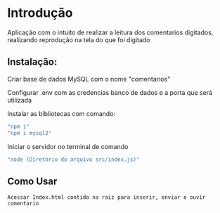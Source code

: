 # Introdução

Aplicação com o intuito de realizar a leitura dos comentarios digitados, realizando reprodução na tela do que foi digitado

## Instalação:

Criar base de dados MySQL com o nome "comentarios"

Configurar .env com as credencias banco de dados e a porta que será utilizada


Instalar as bibliotecas com comando:
```bash
"npm i"
"npm i mysql2"
```

Iniciar o servidor no terminal de comando 
```bash
"node (Diretório do arquivo src/index.js)"
```

## Como Usar


`
Acessar Index.html contido na raiz para inserir, enviar e ouvir comentario 
`